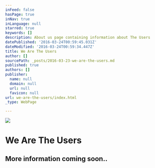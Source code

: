 ```yaml
---
inFeed: false
hasPage: true
inNav: true
inLanguage: null
starred: true
keywords: []
description: About us page containing information about The Users
datePublished: '2016-03-24T00:59:45.031Z'
dateModified: '2016-03-24T00:59:34.447Z'
title: We Are The Users
author: []
sourcePath: _posts/2016-03-23-we-are-the-users.md
published: true
authors: []
publisher:
  name: null
  domain: null
  url: null
  favicon: null
url: we-are-the-users/index.html
_type: WebPage

---
```

![](https://the-grid-user-content.s3-us-west-2.amazonaws.com/1c4eeb8e-a5d7-4bf0-ae09-8fecc3f53544.jpg)

# We Are The Users

## More information coming soon..